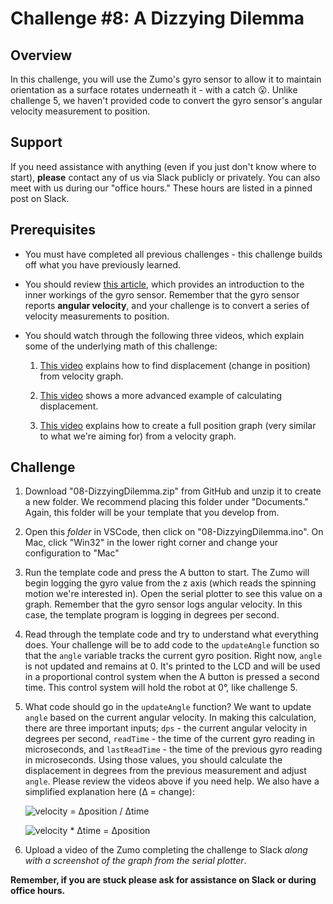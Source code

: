 # Challenge #8: A Dizzying Dilemma

## Overview

In this challenge, you will use the Zumo's gyro sensor to allow it to maintain orientation as a surface rotates underneath it - with a catch :open_mouth:. Unlike challenge 5, we haven't provided code to convert the gyro sensor's angular velocity measurement to position.

## Support

If you need assistance with anything (even if you just don't know where to start), **please** contact any of us via Slack publicly or privately. You can also meet with us during our "office hours." These hours are listed in a pinned post on Slack.

## Prerequisites

* You must have completed all previous challenges - this challenge builds off what you have previously learned.

* You should review [this article](https://learn.sparkfun.com/tutorials/gyroscope/all), which provides an introduction to the inner workings of the gyro sensor. Remember that the gyro sensor reports **angular velocity**, and your challenge is to convert a series of velocity measurements to position.

* You should watch through the following three videos, which explain some of the underlying math of this challenge:

    1. [This video](https://www.youtube.com/watch?v=DxJMDJSorMQ) explains how to find displacement (change in position) from velocity graph.

    2. [This video](https://www.youtube.com/watch?v=Ka9xWAmWBow) shows a more advanced example of calculating displacement.

    3. [This video](https://www.youtube.com/watch?v=vPhwP-w5tUU) explains how to create a full position graph (very similar to what we're aiming for) from a velocity graph.

## Challenge

1. Download "08-DizzyingDilemma.zip" from GitHub and unzip it to create a new folder. We recommend placing this folder under "Documents." Again, this folder will be your template that you develop from.

2. Open this *folder* in VSCode, then click on "08-DizzyingDilemma.ino". On Mac, click "Win32" in the lower right corner and change your configuration to "Mac"

3. Run the template code and press the A button to start. The Zumo will begin logging the gyro value from the z axis (which reads the spinning motion we're interested in). Open the serial plotter to see this value on a graph. Remember that the gyro sensor logs angular velocity. In this case, the template program is logging in degrees per second.

4. Read through the template code and try to understand what everything does. Your challenge will be to add code to the `updateAngle` function so that the `angle` variable tracks the current gyro position. Right now, `angle` is not updated and remains at 0. It's printed to the LCD and will be used in a proportional control system when the A button is pressed a second time. This control system will hold the robot at 0°, like challenge 5.

5. What code should go in the `updateAngle` function? We want to update `angle` based on the current angular velocity. In making this calculation, there are three important inputs; `dps` - the current angular velocity in degrees per second, `readTime` - the time of the current gyro reading in microseconds, and `lastReadTime` - the time of the previous gyro reading in microseconds. Using those values, you should calculate the displacement in degrees from the previous measurement and adjust `angle`. Please review the videos above if you need help. We also have a simplified explanation here (Δ = change):

    ![velocity = Δposition / Δtime](https://latex.codecogs.com/gif.latex?\fn_phv&space;velocity=\frac{\Delta&space;position}{\Delta&space;time})

    ![velocity * Δtime = Δposition](https://latex.codecogs.com/gif.latex?\fn_phv&space;velocity*\Delta&space;time=\Delta&space;position)

8. Upload a video of the Zumo completing the challenge to Slack *along with a screenshot of the graph from the serial plotter*.

**Remember, if you are stuck please ask for assistance on Slack or during office hours.**